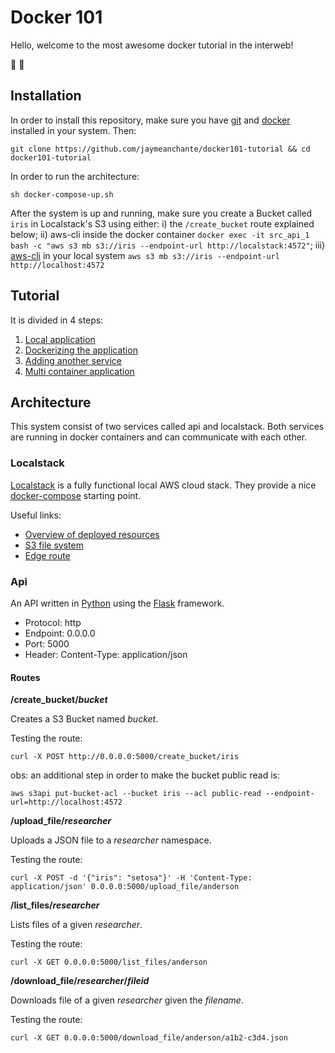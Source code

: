 # Docker 101

Hello, welcome to the most awesome docker tutorial in the interweb!

🐋 🐳

## Installation

In order to install this repository, make sure you have [git](https://git-scm.com) and [docker](https://www.docker.com/) installed in your system. Then:

```
git clone https://github.com/jaymeanchante/docker101-tutorial && cd docker101-tutorial
```

In order to run the architecture:
```
sh docker-compose-up.sh
```

After the system is up and running, make sure you create a Bucket called `iris` in Localstack's S3 using either: i) the `/create_bucket` route explained below; ii) aws-cli inside the docker container `docker exec -it src_api_1 bash -c "aws s3 mb s3://iris --endpoint-url http://localstack:4572"`; iii) [aws-cli](https://github.com/aws/aws-cli) in your local system `aws s3 mb s3://iris --endpoint-url http://localhost:4572`

## Tutorial

It is divided in 4 steps:

1. [Local application](01_local_application/README.md)
2. [Dockerizing the application](dockerizing_application/README.md)
3. [Adding another service](03_adding_another_service/README.md)
4. [Multi container application](./README.md)

## Architecture

This system consist of two services called api and localstack. Both services are running in docker containers and can communicate with each other.

### Localstack

[Localstack](https://github.com/localstack/localstack) is a fully functional local AWS cloud stack. They provide a nice [docker-compose](https://github.com/localstack/localstack/blob/master/docker-compose.yml) starting point.

Useful links:

* [Overview of deployed resources](http://localhost:8080)
* [S3 file system](http://localhost:4572)
* [Edge route](http://localhost:4566)


### Api

An API written in [Python](https://www.python.org/) using the [Flask](https://flask.palletsprojects.com/) framework.

* Protocol: http
* Endpoint: 0.0.0.0
* Port: 5000
* Header: Content-Type: application/json

#### Routes

**/create_bucket/_bucket_**

Creates a S3 Bucket named _bucket_.

Testing the route:

```
curl -X POST http://0.0.0.0:5000/create_bucket/iris
```

obs: an additional step in order to make the bucket public read is:
```
aws s3api put-bucket-acl --bucket iris --acl public-read --endpoint-url=http://localhost:4572
```

**/upload_file/_researcher_**

Uploads a JSON file to a _researcher_ namespace.

Testing the route:

```
curl -X POST -d '{"iris": "setosa"}' -H 'Content-Type: application/json' 0.0.0.0:5000/upload_file/anderson
```

**/list_files/_researcher_**

Lists files of a given _researcher_.

Testing the route:

```
curl -X GET 0.0.0.0:5000/list_files/anderson
```

**/download_file/_researcher_/_fileid_**

Downloads file of a given _researcher_ given the _filename_.

Testing the route:

```
curl -X GET 0.0.0.0:5000/download_file/anderson/a1b2-c3d4.json
```
